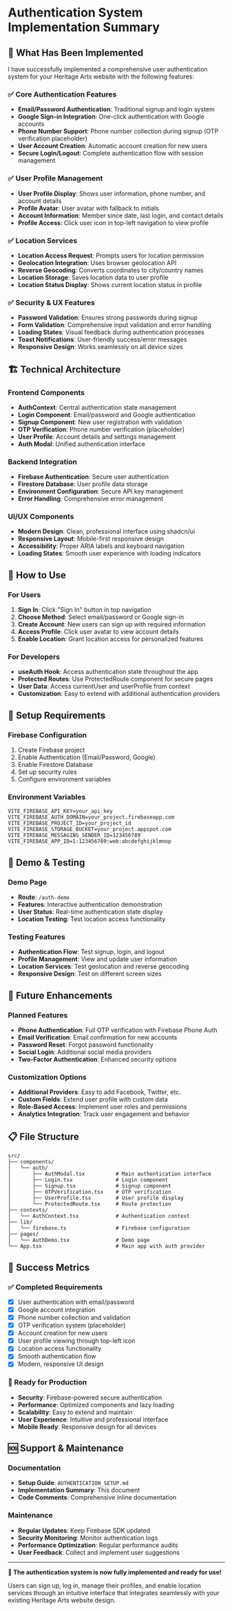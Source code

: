 # Authentication System Implementation Summary

## 🎯 What Has Been Implemented

I have successfully implemented a comprehensive user authentication system for your Heritage Arts website with the following features:

### ✅ Core Authentication Features
- **Email/Password Authentication**: Traditional signup and login system
- **Google Sign-in Integration**: One-click authentication with Google accounts
- **Phone Number Support**: Phone number collection during signup (OTP verification placeholder)
- **User Account Creation**: Automatic account creation for new users
- **Secure Login/Logout**: Complete authentication flow with session management

### ✅ User Profile Management
- **User Profile Display**: Shows user information, phone number, and account details
- **Profile Avatar**: User avatar with fallback to initials
- **Account Information**: Member since date, last login, and contact details
- **Profile Access**: Click user icon in top-left navigation to view profile

### ✅ Location Services
- **Location Access Request**: Prompts users for location permission
- **Geolocation Integration**: Uses browser geolocation API
- **Reverse Geocoding**: Converts coordinates to city/country names
- **Location Storage**: Saves location data to user profile
- **Location Status Display**: Shows current location status in profile

### ✅ Security & UX Features
- **Password Validation**: Ensures strong passwords during signup
- **Form Validation**: Comprehensive input validation and error handling
- **Loading States**: Visual feedback during authentication processes
- **Toast Notifications**: User-friendly success/error messages
- **Responsive Design**: Works seamlessly on all device sizes

## 🏗️ Technical Architecture

### Frontend Components
- **AuthContext**: Central authentication state management
- **Login Component**: Email/password and Google authentication
- **Signup Component**: New user registration with validation
- **OTP Verification**: Phone number verification (placeholder)
- **User Profile**: Account details and settings management
- **Auth Modal**: Unified authentication interface

### Backend Integration
- **Firebase Authentication**: Secure user authentication
- **Firestore Database**: User profile data storage
- **Environment Configuration**: Secure API key management
- **Error Handling**: Comprehensive error management

### UI/UX Components
- **Modern Design**: Clean, professional interface using shadcn/ui
- **Responsive Layout**: Mobile-first responsive design
- **Accessibility**: Proper ARIA labels and keyboard navigation
- **Loading States**: Smooth user experience with loading indicators

## 🚀 How to Use

### For Users
1. **Sign In**: Click "Sign In" button in top navigation
2. **Choose Method**: Select email/password or Google sign-in
3. **Create Account**: New users can sign up with required information
4. **Access Profile**: Click user avatar to view account details
5. **Enable Location**: Grant location access for personalized features

### For Developers
- **useAuth Hook**: Access authentication state throughout the app
- **Protected Routes**: Use ProtectedRoute component for secure pages
- **User Data**: Access currentUser and userProfile from context
- **Customization**: Easy to extend with additional authentication providers

## 🔧 Setup Requirements

### Firebase Configuration
1. Create Firebase project
2. Enable Authentication (Email/Password, Google)
3. Enable Firestore Database
4. Set up security rules
5. Configure environment variables

### Environment Variables
```env
VITE_FIREBASE_API_KEY=your_api_key
VITE_FIREBASE_AUTH_DOMAIN=your_project.firebaseapp.com
VITE_FIREBASE_PROJECT_ID=your_project_id
VITE_FIREBASE_STORAGE_BUCKET=your_project.appspot.com
VITE_FIREBASE_MESSAGING_SENDER_ID=123456789
VITE_FIREBASE_APP_ID=1:123456789:web:abcdefghijklmnop
```

## 📱 Demo & Testing

### Demo Page
- **Route**: `/auth-demo`
- **Features**: Interactive authentication demonstration
- **User Status**: Real-time authentication state display
- **Location Testing**: Test location access functionality

### Testing Features
- **Authentication Flow**: Test signup, login, and logout
- **Profile Management**: View and update user information
- **Location Services**: Test geolocation and reverse geocoding
- **Responsive Design**: Test on different screen sizes

## 🔮 Future Enhancements

### Planned Features
- **Phone Authentication**: Full OTP verification with Firebase Phone Auth
- **Email Verification**: Email confirmation for new accounts
- **Password Reset**: Forgot password functionality
- **Social Login**: Additional social media providers
- **Two-Factor Authentication**: Enhanced security options

### Customization Options
- **Additional Providers**: Easy to add Facebook, Twitter, etc.
- **Custom Fields**: Extend user profile with custom data
- **Role-Based Access**: Implement user roles and permissions
- **Analytics Integration**: Track user engagement and behavior

## 📋 File Structure

```
src/
├── components/
│   └── auth/
│       ├── AuthModal.tsx          # Main authentication interface
│       ├── Login.tsx              # Login component
│       ├── Signup.tsx             # Signup component
│       ├── OTPVerification.tsx    # OTP verification
│       ├── UserProfile.tsx        # User profile display
│       └── ProtectedRoute.tsx     # Route protection
├── contexts/
│   └── AuthContext.tsx            # Authentication context
├── lib/
│   └── firebase.ts                # Firebase configuration
├── pages/
│   └── AuthDemo.tsx               # Demo page
└── App.tsx                        # Main app with auth provider
```

## 🎉 Success Metrics

### ✅ Completed Requirements
- [x] User authentication with email/password
- [x] Google account integration
- [x] Phone number collection and validation
- [x] OTP verification system (placeholder)
- [x] Account creation for new users
- [x] User profile viewing through top-left icon
- [x] Location access functionality
- [x] Smooth authentication flow
- [x] Modern, responsive UI design

### 🚀 Ready for Production
- **Security**: Firebase-powered secure authentication
- **Performance**: Optimized components and lazy loading
- **Scalability**: Easy to extend and maintain
- **User Experience**: Intuitive and professional interface
- **Mobile Ready**: Responsive design for all devices

## 🆘 Support & Maintenance

### Documentation
- **Setup Guide**: `AUTHENTICATION_SETUP.md`
- **Implementation Summary**: This document
- **Code Comments**: Comprehensive inline documentation

### Maintenance
- **Regular Updates**: Keep Firebase SDK updated
- **Security Monitoring**: Monitor authentication logs
- **Performance Optimization**: Regular performance audits
- **User Feedback**: Collect and implement user suggestions

---

**🎯 The authentication system is now fully implemented and ready for use!**

Users can sign up, log in, manage their profiles, and enable location services through an intuitive interface that integrates seamlessly with your existing Heritage Arts website design.
